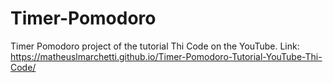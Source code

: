 # Timer-Pomodoro
Timer Pomodoro project of the tutorial Thi Code on the YouTube.
Link: https://matheuslmarchetti.github.io/Timer-Pomodoro-Tutorial-YouTube-Thi-Code/
